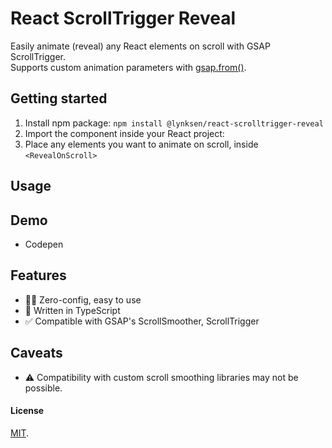 # React ScrollTrigger Reveal
Easily animate (reveal) any React elements on scroll with GSAP ScrollTrigger.  
Supports custom animation parameters with [gsap.from()](https://gsap.com/docs/v3/GSAP/gsap.from()/).

## Getting started
1. Install npm package: `npm install @lynksen/react-scrolltrigger-reveal`
2. Import the component inside your React project:
3. Place any elements you want to animate on scroll, inside `<RevealOnScroll>`

## Usage

## Demo
- Codepen

## Features
- 👌🏻 Zero-config, easy to use
- 🧩 Written in TypeScript
- ✅ Compatible with GSAP's ScrollSmoother, ScrollTrigger
  
## Caveats
- ⚠️ Compatibility with custom scroll smoothing libraries may not be possible.


  
#### License
[MIT](LICENSE).
